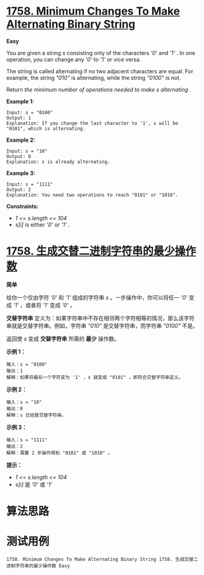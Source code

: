 # [1758. Minimum Changes To Make Alternating Binary String][enTitle]

**Easy**

You are given a string  *s*  consisting only of the characters  *'0'*  and  *'1'* . In one operation, you can change any  *'0'*  to  *'1'*  or vice versa.

The string is called alternating if no two adjacent characters are equal. For example, the string  *"010"*  is alternating, while the string  *"0100"*  is not.

Return  *the minimum number of operations needed to make*   *s*   *alternating* .



**Example 1:** 

```
Input: s = "0100"
Output: 1
Explanation: If you change the last character to '1', s will be "0101", which is alternating.

```

**Example 2:** 

```
Input: s = "10"
Output: 0
Explanation: s is already alternating.

```

**Example 3:** 

```
Input: s = "1111"
Output: 2
Explanation: You need two operations to reach "0101" or "1010".

```



**Constraints:** 

-  *1 <= s.length <= 104*  
-  *s[i]*  is either  *'0'*  or  *'1'* .


# [1758. 生成交替二进制字符串的最少操作数][cnTitle]

**简单**

给你一个仅由字符  *'0'*  和  *'1'*  组成的字符串  *s*  。一步操作中，你可以将任一  *'0'*  变成  *'1'*  ，或者将  *'1'*  变成  *'0'*  。

**交替字符串**  定义为：如果字符串中不存在相邻两个字符相等的情况，那么该字符串就是交替字符串。例如，字符串  *"010"*  是交替字符串，而字符串  *"0100"*  不是。

返回使  *s*  变成 **交替字符串**  所需的 **最少**  操作数。



**示例 1：** 

```
输入：s = "0100"
输出：1
解释：如果将最后一个字符变为 '1' ，s 就变成 "0101" ，即符合交替字符串定义。

```

**示例 2：** 

```
输入：s = "10"
输出：0
解释：s 已经是交替字符串。

```

**示例 3：** 

```
输入：s = "1111"
输出：2
解释：需要 2 步操作得到 "0101" 或 "1010" 。

```



**提示：** 

-  *1 <= s.length <= 104*  
-  *s[i]*  是  *'0'*  或  *'1'* 




# 算法思路

# 测试用例
```
1758. Minimum Changes To Make Alternating Binary String 1758. 生成交替二进制字符串的最少操作数 Easy
```

[enTitle]: https://leetcode.com/problems/minimum-changes-to-make-alternating-binary-string/
[cnTitle]: https://leetcode-cn.com/problems/minimum-changes-to-make-alternating-binary-string/
